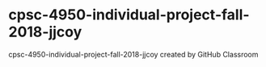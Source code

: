 # cpsc-4950-individual-project-fall-2018-jjcoy
cpsc-4950-individual-project-fall-2018-jjcoy created by GitHub Classroom
